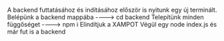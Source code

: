 A backend futtatásához és indításához először is nyitunk egy új terminált.
Belépünk a backend mappába ----> cd backend
Telepítünk minden függőséget ----> npm i
Elindítjuk a XAMPOT
Végül egy node index.js és már fut is a backend 